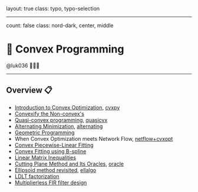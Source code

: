 layout: true
class: typo, typo-selection

---

count: false
class: nord-dark, center, middle

# 🌰 Convex Programming

@luk036 👨🏻‍🏫

---

## Overview 📋

- [Introduction to Convex Optimization](cvxprog-remark.html), [cvxpy](https://gamma.app/docs/Convex-Optimization-Discovering-the-Power-of-CVXPY-ngln47hbvfis82t)
- [Convexify the Non-convex's](convexify.html)
- [Quasi-convex programming](quasicvx.html), [quasicvx](https://gamma.app/docs/Quasi-Convex-Programming-9k4526f8xxudora)
- [Alternating Minimization](alternating.html), [alternating](https://gamma.app/docs/Alternating-Minimization-in-Electronic-Design-Automation-lvr82nhxczuwjao)
- [Geometric Programming](geomprog-remark.html)
- When Convex Optimization meets Network Flow, [netflow+cvxopt](https://gamma.app/docs/When-Convex-Optimization-Meets-Network-Flow-jgs2xk07xfctk7u)
- [Convex Piecewise-Linear Fitting](cvx_pwl_fit.html)
- [Convex Fitting using B-spline](cvxfit-remark.html)
- [Linear Matrix Inequalities](lmi.html)
- [Cutting Plane Method and Its Oracles](cutting_plane.html), [oracle](https://gamma.app/docs/The-Ellipsoid-Method-and-Amazing-Oracles-oihpsow1ook9cb4)
- [Ellipsoid method revisited](ellipsoid.html), [ellalgo](https://luk036.github.io/ellalgo)
- [LDLT factorization](LDLT.html)
- [Multiplierless FIR filter design](fir.html)
